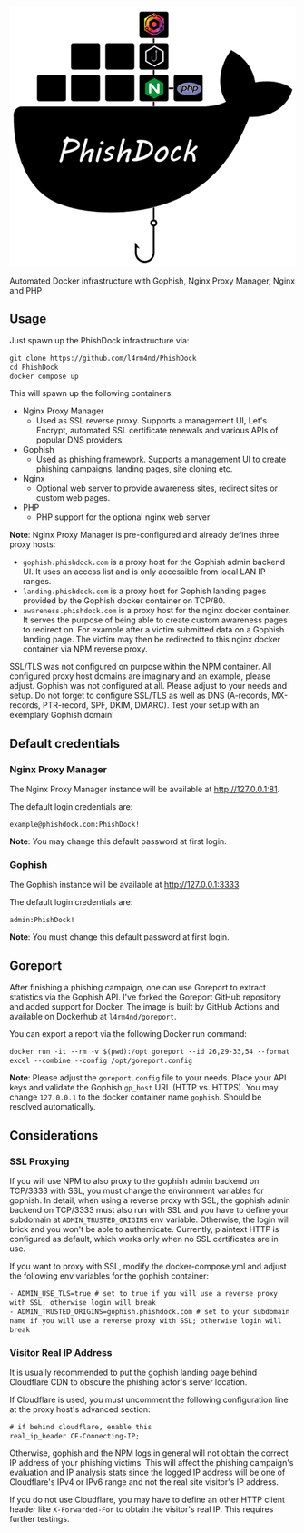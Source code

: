 <p align="center">
  <img src="logo.png"/>
</p>

Automated Docker infrastructure with Gophish, Nginx Proxy Manager, Nginx and PHP

## Usage

Just spawn up the PhishDock infrastructure via:

````
git clone https://github.com/l4rm4nd/PhishDock
cd PhishDock
docker compose up
````

This will spawn up the following containers:

- Nginx Proxy Manager
  -  Used as SSL reverse proxy. Supports a management UI, Let's Encrypt, automated SSL certificate renewals and various APIs of popular DNS providers.
- Gophish
  - Used as phishing framework. Supports a management UI to create phishing campaigns, landing pages, site cloning etc.
- Nginx
  - Optional web server to provide awareness sites, redirect sites or custom web pages.
- PHP
  - PHP support for the optional nginx web server

**Note**: Nginx Proxy Manager is pre-configured and already defines three proxy hosts:
- `gophish.phishdock.com` is a proxy host for the Gophish admin backend UI. It uses an access list and is only accessible from local LAN IP ranges.
- `landing.phishdock.com` is a proxy host for Gophish landing pages provided by the Gophish docker container on TCP/80. 
- `awareness.phishdock.com` is a proxy host for the nginx docker container. It serves the purpose of being able to create custom awareness pages to redirect on. For example after a victim submitted data on a Gophish landing page. The victim may then be redirected to this nginx docker container via NPM reverse proxy.

SSL/TLS was not configured on purpose within the NPM container. All configured proxy host domains are imaginary and an example, please adjust. Gophish was not configured at all. Please adjust to your needs and setup. Do not forget to configure SSL/TLS as well as DNS (A-records, MX-records, PTR-record, SPF, DKIM, DMARC). Test your setup with an exemplary Gophish domain!

## Default credentials

### Nginx Proxy Manager

The Nginx Proxy Manager instance will be available at http://127.0.0.1:81.

The default login credentials are:

````
example@phishdock.com:PhishDock!
````

**Note**: You may change this default password at first login.

### Gophish

The Gophish instance will be available at http://127.0.0.1:3333.

The default login credentials are:

````
admin:PhishDock!
````

**Note**: You must change this default password at first login.

## Goreport

After finishing a phishing campaign, one can use Goreport to extract statistics via the Gophish API. I've forked the Goreport GitHub repository and added support for Docker. The image is built by GitHub Actions and available on Dockerhub at `l4rm4nd/goreport`.

You can export a report via the following Docker run command:

````
docker run -it --rm -v $(pwd):/opt goreport --id 26,29-33,54 --format excel --combine --config /opt/goreport.config
````

**Note**: Please adjust the `goreport.config` file to your needs. Place your API keys and validate the Gophish `gp_host` URL (HTTP vs. HTTPS). You may change `127.0.0.1` to the docker container name `gophish`. Should be resolved automatically.

## Considerations

### SSL Proxying

If you will use NPM to also proxy to the gophish admin backend on TCP/3333 with SSL, you must change the environment variables for gophish. In detail, when using a reverse proxy with SSL, the gophish admin backend on TCP/3333 must also run with SSL and you have to define your subdomain at `ADMIN_TRUSTED_ORIGINS` env variable. Otherwise, the login will brick and you won't be able to authenticate. Currently, plaintext HTTP is configured as default, which works only when no SSL certificates are in use. 

If you want to proxy with SSL, modify the docker-compose.yml and adjust the following env variables for the gophish container:

````
- ADMIN_USE_TLS=true # set to true if you will use a reverse proxy with SSL; otherwise login will break
- ADMIN_TRUSTED_ORIGINS=gophish.phishdock.com # set to your subdomain name if you will use a reverse proxy with SSL; otherwise login will break
````

### Visitor Real IP Address

It is usually recommended to put the gophish landing page behind Cloudflare CDN to obscure the phishing actor's server location. 

If Cloudflare is used, you must uncomment the following configuration line at the proxy host's advanced section:

````
# if behind cloudflare, enable this
real_ip_header CF-Connecting-IP;
````

Otherwise, gophish and the NPM logs in general will not obtain the correct IP address of your phishing victims. This will affect the phishing campaign's evaluation and IP analysis stats since the logged IP address will be one of Cloudflare's IPv4 or IPv6 range and not the real site visitor's IP address.

If you do not use Cloudflare, you may have to define an other HTTP client header like `X-Forwarded-For` to obtain the visitor's real IP. This requires further testings.
